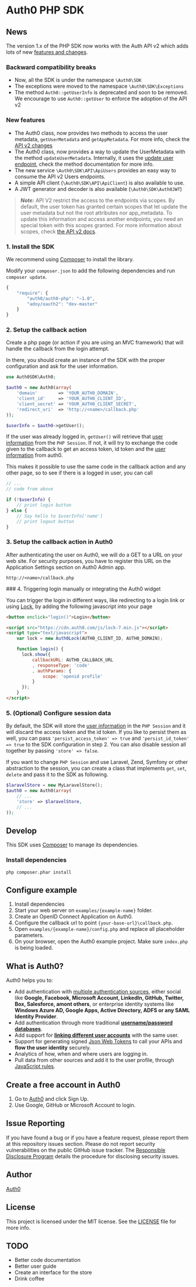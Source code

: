 # Auth0 PHP SDK

## News

The version 1.x of the PHP SDK now works with the Auth API v2 which adds lots of new [features and changes](https://auth0.com/docs/apiv2Changes).

### Backward compatibility breaks

- Now, all the SDK is under the namespace `\Auth0\SDK`
- The exceptions were moved to the namespace `\Auth0\SDK\Exceptions`
- The method `Auth0::getUserInfo` is deprecated and soon to be removed. We encourage to use `Auth0::getUser` to enforce the adoption of the API v2


### New features

- The Auth0 class, now provides two methods to access the user metadata, `getUserMetadata` and `getAppMetadata`. For more info, check the [API v2 changes](https://auth0.com/docs/apiv2Changes)
- The Auth0 class, now provides a way to update the UserMetadata with the method `updateUserMetadata`. Internally, it uses the [update user endpoint](https://auth0.com/docs/apiv2#!/users/patch_users_by_id), check the method documentation for more info.
- The new service `\Auth0\SDK\API\ApiUsers` provides an easy way to consume the API v2 Users endpoints.
- A simple API client (`\Auth0\SDK\API\ApiClient`) is also available to use.
- A JWT generator and decoder is also available (`\Auth0\SDK\Auth0JWT`)

>***Note:*** API V2 restrict the access to the endpoints via scopes. By default, the user token has granted certain scopes that let update the user metadata but not the root attributes nor app_metadata. To update this information and access another endpoints, you need an special token with this scopes granted. For more information about scopes, check [the API v2 docs](https://auth0.com/docs/apiv2Changes#6).

### 1. Install the SDK

We recommend using [Composer](http://getcomposer.org/doc/01-basic-usage.md) to install the library.

Modify your `composer.json` to add the following dependencies and run `composer update`.

~~~js
{
    "require": {
        "auth0/auth0-php": "~1.0",
        "adoy/oauth2": "dev-master"
    }
}
~~~

### 2. Setup the callback action
Create a php page (or action if you are using an MVC framework) that will handle the callback from the login attempt.

In there, you should create an instance of the SDK with the proper configuration and ask for the user information.

~~~php
use Auth0SDK\Auth0;

$auth0 = new Auth0(array(
    'domain'        => 'YOUR_AUTH0_DOMAIN',
    'client_id'     => 'YOUR_AUTH0_CLIENT_ID',
    'client_secret' => 'YOUR_AUTH0_CLIENT_SECRET',
    'redirect_uri'  => 'http://<name>/callback.php'
));

$userInfo = $auth0->getUser();
~~~

If the user was already logged in, `getUser()` will retrieve that [user information](https://docs.auth0.com/user-profile) from the `PHP Session`. If not, it will try to exchange the code given to the callback to get an access token, id token and the [user information](https://docs.auth0.com/user-profile) from auth0.

This makes it possible to use the same code in the callback action and any other page, so to see if there is a logged in user, you can call


~~~php
// ...
// code from above

if (!$userInfo) {
    // print login button
} else {
    // Say hello to $userInfo['name']
    // print logout button
}
~~~

### 3. Setup the callback action in Auth0

After authenticating the user on Auth0, we will do a GET to a URL on your web site. For security purposes, you have to register this URL on the Application Settings section on Auth0 Admin app.

    http://<name>/callback.php


### 4. Triggering login manually or integrating the Auth0 widget

You can trigger the login in different ways, like redirecting to a login link or using [Lock](https://docs.auth0.com/lock), by adding the following javascript into your page

~~~html
<button onclick="login()">Login</button>

<script src="https://cdn.auth0.com/js/lock-7.min.js"></script>
<script type="text/javascript">
    var lock = new Auth0Lock(AUTH0_CLIENT_ID, AUTH0_DOMAIN);

    function login() {
      lock.show({
          callbackURL: AUTH0_CALLBACK_URL
          , responseType: 'code'
          , authParams: {
              scope: 'openid profile'
          }
      });
    }
</script>
~~~

### 5. (Optional) Configure session data

By default, the SDK will store the [user information](https://docs.auth0.com/user-profile) in the `PHP Session` and it will discard the access token and the id token. If you like to persist them as well, you can pass `'persist_access_token' => true` and `'persist_id_token' => true` to the SDK configuration in step 2. You can also disable session all together by passing `'store' => false`.

If you want to change `PHP Session` and use Laravel, Zend, Symfony or other abstraction to the session, you can create a class that implements `get`, `set`, `delete` and pass it to the SDK as following.

~~~php
$laravelStore = new MyLaravelStore();
$auth0 = new Auth0(array(
    // ...
    'store' => $laravelStore,
    // ...
));
~~~


## Develop

This SDK uses [Composer](http://getcomposer.org/doc/01-basic-usage.md) to manage its dependencies.

### Install dependencies

    php composer.phar install

## Configure example

1. Install dependencies
2. Start your web server on `examples/{example-name}` folder.
3. Create an OpenID Connect Application on Auth0.
4. Configure the callback url to point `{your-base-url}\callback.php`.
5. Open `examples/{example-name}/config.php` and replace all placeholder parameters.
6. On your browser, open the Auth0 example project. Make sure `index.php` is being loaded.

## What is Auth0?

Auth0 helps you to:

* Add authentication with [multiple authentication sources](https://docs.auth0.com/identityproviders), either social like **Google, Facebook, Microsoft Account, LinkedIn, GitHub, Twitter, Box, Salesforce, amont others**, or enterprise identity systems like **Windows Azure AD, Google Apps, Active Directory, ADFS or any SAML Identity Provider**.
* Add authentication through more traditional **[username/password databases](https://docs.auth0.com/mysql-connection-tutorial)**.
* Add support for **[linking different user accounts](https://docs.auth0.com/link-accounts)** with the same user.
* Support for generating signed [Json Web Tokens](https://docs.auth0.com/jwt) to call your APIs and **flow the user identity** securely.
* Analytics of how, when and where users are logging in.
* Pull data from other sources and add it to the user profile, through [JavaScript rules](https://docs.auth0.com/rules).

## Create a free account in Auth0

1. Go to [Auth0](https://auth0.com) and click Sign Up.
2. Use Google, GitHub or Microsoft Account to login.

## Issue Reporting

If you have found a bug or if you have a feature request, please report them at this repository issues section. Please do not report security vulnerabilities on the public GitHub issue tracker. The [Responsible Disclosure Program](https://auth0.com/whitehat) details the procedure for disclosing security issues.

## Author

[Auth0](auth0.com)

## License

This project is licensed under the MIT license. See the [LICENSE](LICENSE.txt) file for more info.

## TODO

- Better code documentation
- Better user guide
- Create an interface for the store
- Drink coffee
